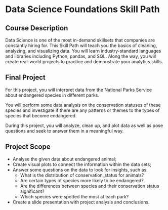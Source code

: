 # Data Science Foundations Skill Path

## Course Description
Data Science is one of the most in-demand skillsets that companies are constantly hiring for. This Skill Path will teach you the basics of cleaning, analyzing, and visualizing data. You will learn industry-standard languages and libraries including Python, pandas, and SQL. Along the way, you will create real-world projects to practice and demonstrate your analytics skills.

## Final Project
For this project, you will interpret data from the National Parks Service about endangered species in different parks.

You will perform some data analysis on the conservation statuses of these species and investigate if there are any patterns or themes to the types of species that become endangered.

During this project, you will analyze, clean up, and plot data as well as pose questions and seek to answer them in a meaningful way.

## Project Scope
- Analyse the given data about endangered animal;
- Create visual plots to connect the information within the data sets;
- Answer some questions on the data to look for insights, such as:
    - What is the distribution of conservation_status for animals?
    - Are certain types of species more likely to be endangered?
    - Are the differences between species and their conservation status significant?
    - Which species were spotted the most at each park?
- Create a slide presentation with project analysis and conclusions.
